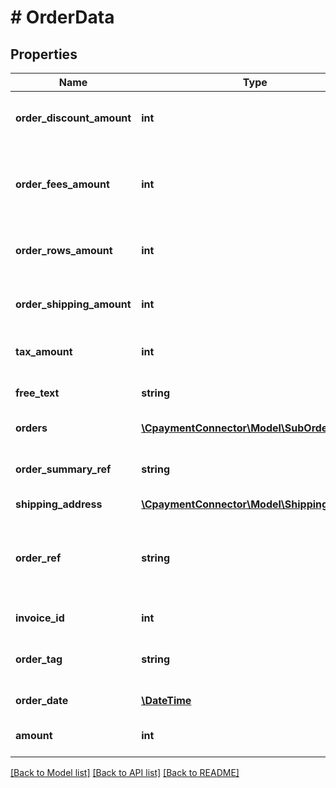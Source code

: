 # # OrderData

## Properties

Name | Type | Description | Notes
------------ | ------------- | ------------- | -------------
**order_discount_amount** | **int** | Gets or sets the order discount amount. | [optional] 
**order_fees_amount** | **int** | &lt;para&gt;               Gets or sets the order fees amount.              &lt;/para&gt; | [optional] 
**order_rows_amount** | **int** | Gets or sets the order rows amount. | [optional] 
**order_shipping_amount** | **int** | Gets or sets the order shipping amount. | [optional] 
**tax_amount** | **int** | Gets or sets the tax amount. | [optional] 
**free_text** | **string** | Gets or sets the free text. | [optional] 
**orders** | [**\CpaymentConnector\Model\SubOrder[]**](SubOrder.md) | Gets or sets the orders. | [optional] 
**order_summary_ref** | **string** | Gets or sets the order summary reference. | [optional] 
**shipping_address** | [**\CpaymentConnector\Model\ShippingAddress**](ShippingAddress.md) |  | [optional] 
**order_ref** | **string** | The order reference linked to the schedule and transaction | 
**invoice_id** | **int** | The invoice identifier | [optional] 
**order_tag** | **string** | The order tag is a label for the schedule | [optional] 
**order_date** | [**\DateTime**](\DateTime.md) | Date of the order | 
**amount** | **int** | The amount of the payment | 

[[Back to Model list]](../../README.md#documentation-for-models) [[Back to API list]](../../README.md#documentation-for-api-endpoints) [[Back to README]](../../README.md)


